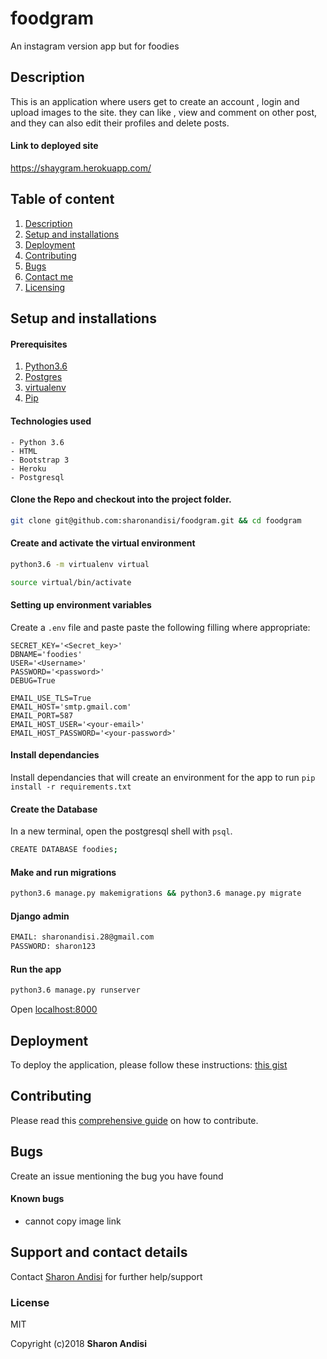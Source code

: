# foodgram
An instagram version app but for foodies

## Description
This is an application where users get to create an account , login and upload images to the site. they can like , view and comment on other post, and they can also edit their profiles and delete posts.
#### Link to deployed site
 https://shaygram.herokuapp.com/

## Table of content
1. [Description](#description)
2. [Setup and installations](#setup-and-installations)
3. [Deployment](#deployment)
4. [Contributing](#contributing)
5. [Bugs](#bugs)
6. [Contact me](#support-and-contact-details)
7. [Licensing](#license)


## Setup and installations

#### Prerequisites
1. [Python3.6](https://www.python.org/downloads/)
2. [Postgres](https://www.postgresql.org/download/)
3. [virtualenv](https://virtualenv.pypa.io/en/stable/installation/)
4. [Pip](https://pip.pypa.io/en/stable/installing/)

#### Technologies used
    - Python 3.6
    - HTML
    - Bootstrap 3
    - Heroku
    - Postgresql

#### Clone the Repo and checkout into the project folder.
```bash
git clone git@github.com:sharonandisi/foodgram.git && cd foodgram
```

#### Create and activate the virtual environment
```bash
python3.6 -m virtualenv virtual
```

```bash
source virtual/bin/activate
```

#### Setting up environment variables
Create a `.env` file and paste paste the following filling where appropriate:
```
SECRET_KEY='<Secret_key>'
DBNAME='foodies'
USER='<Username>'
PASSWORD='<password>'
DEBUG=True

EMAIL_USE_TLS=True
EMAIL_HOST='smtp.gmail.com'
EMAIL_PORT=587
EMAIL_HOST_USER='<your-email>'
EMAIL_HOST_PASSWORD='<your-password>'
```

#### Install dependancies
Install dependancies that will create an environment for the app to run
`pip install -r requirements.txt`

#### Create the Database
In a new terminal, open the postgresql shell with `psql`.
```bash
CREATE DATABASE foodies;
```

#### Make and run migrations
```bash
python3.6 manage.py makemigrations && python3.6 manage.py migrate
```
#### Django admin
```bash
EMAIL: sharonandisi.28@gmail.com
PASSWORD: sharon123
```


#### Run the app
```bash
python3.6 manage.py runserver
```
Open [localhost:8000](http://127.0.0.1:8000/)

## Deployment
To deploy the application, please follow these instructions:
[this gist](https://gist.github.com/newtonkiragu/42f2500e56d9c2375a087233587eddd0)

## Contributing
Please read this [comprehensive guide](https://opensource.guide/how-to-contribute/) on how to contribute.


## Bugs
Create an issue mentioning the bug you have found

#### Known bugs
 - cannot copy image link



## Support and contact details
Contact [Sharon Andisi](sharonandisi.sa@gmail.com) for further help/support

### License
MIT

Copyright (c)2018 **Sharon Andisi**
